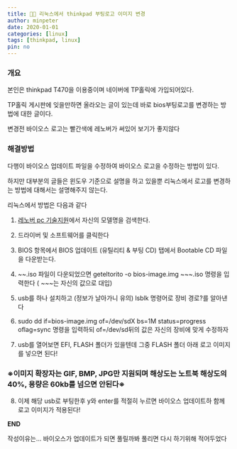 ```yaml
---
title: 🧑‍💻 리눅스에서 thinkpad 부팅로고 이미지 변경
author: minpeter
date: 2020-01-01
categories: [linux]
tags: [thinkpad, linux]
pin: no
---
```


### 개요

본인은 thinkpad T470을 이용중이며 네이버에 TP홀릭에 가입되어있다.

TP홀릭 게시판에 잊을만하면 올라오는 글이 있는데 바로 bios부팅로고를 변경하는 방법에 대한 글이다.

변경전 바이오스 로고는 빨간색에 레노버가 써있어 보기가 좋지않다

### 해결방법

다행이 바이오스 업데이트 파일을 수정하여 바이오스 로고을 수정하는 방법이 있다.

하지만 대부분의 글들은 윈도우 기준으로 설명을 하고 있을뿐 리눅스에서 로고를 변경하는 방법에 대해서는 설명해주지 않는다.

리눅스에서 방법은 다음과 같다

1. [레노버 pc 기술지원](https://pcsupport.lenovo.com/)에서 자신의 모델명을 검색한다.

2. 드라이버 및 소프트웨어를 클릭한다

3. BIOS 항목에서 BIOS 업데이트 (유틸리티 & 부팅 CD) 탭에서 Bootable CD 파일을 다운받는다.

4. ~~.iso 파일이 다운되었으면 geteltorito -o bios-image.img ~~~.iso 명령을 입력한다 ( ~~~는 자신의 값으로 대입)

5. usb를 하나 설치하고 (정보가 날아가니 유의) lsblk 명령어로 장비 경로?를 알아낸다

6. sudo dd if=bios-image.img of=/dev/sdX bs=1M status=progress oflag=sync 명령을 입력하되 of=/dev/sd뒤의 값은 자신의 장비에 맞게 수정하자

7. usb를 열어보면 EFI, FLASH 폴더가 있을텐데 그중 FLASH 폴더 아래 로고 이미지를 넣으면 된다!

### ※이미지 확장자는 GIF, BMP, JPG만 지원되며 해상도는 노트북 해상도의 40%, 용량은 60kb를 넘으면 안된다※

8. 이제 해당 usb로 부팅한후 y와 enter를 적절히 누르면 바이오스 업데이트하 함께 로고 이미지가 적용된다!

**END**

작성이유는... 바이오스가 업데이트가 되면 풀릴까봐 풀리면 다시 하기위해 적어두었다